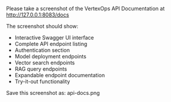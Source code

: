 Please take a screenshot of the VertexOps API Documentation at http://127.0.0.1:8083/docs

The screenshot should show:
- Interactive Swagger UI interface
- Complete API endpoint listing
- Authentication section
- Model deployment endpoints
- Vector search endpoints  
- RAG query endpoints
- Expandable endpoint documentation
- Try-it-out functionality

Save this screenshot as: api-docs.png
